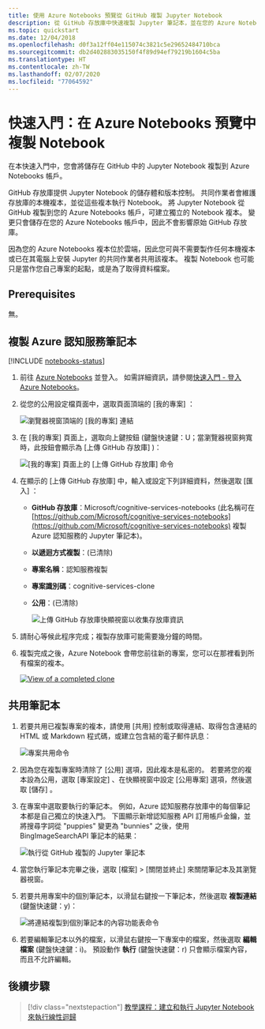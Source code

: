 ```yaml
---
title: 使用 Azure Notebooks 預覽從 GitHub 複製 Jupyter Notebook
description: 從 GitHub 存放庫中快速複製 Jupyter 筆記本，並在您的 Azure Notebooks 帳戶中執行。
ms.topic: quickstart
ms.date: 12/04/2018
ms.openlocfilehash: d0f3a12ff04e115074c3821c5e29652484710bca
ms.sourcegitcommit: db2d402883035150f4f89d94ef79219b1604c5ba
ms.translationtype: HT
ms.contentlocale: zh-TW
ms.lasthandoff: 02/07/2020
ms.locfileid: "77064592"
---
```

# <a name="quickstart-clone-a-notebook-in-azure-notebooks-preview"></a>快速入門：在 Azure Notebooks 預覽中複製 Notebook

在本快速入門中，您會將儲存在 GitHub 中的 Jupyter Notebook 複製到 Azure Notebooks 帳戶。 

GitHub 存放庫提供 Jupyter Notebook 的儲存體和版本控制。 共同作業者會維護存放庫的本機複本，並從這些複本執行 Notebook。 將 Jupyter Notebook 從 GitHub 複製到您的 Azure Notebooks 帳戶，可建立獨立的 Notebook 複本。 變更只會儲存在您的 Azure Notebooks 帳戶中，因此不會影響原始 GitHub 存放庫。 

因為您的 Azure Notebooks 複本位於雲端，因此您可與不需要製作任何本機複本或已在其電腦上安裝 Jupyter 的共同作業者共用該複本。 複製 Notebook 也可能只是當作您自己專案的起點，或是為了取得資料檔案。 

## <a name="prerequisites"></a>Prerequisites
無。

## <a name="clone-azure-cognitive-services-notebooks"></a>複製 Azure 認知服務筆記本

[!INCLUDE [notebooks-status](../../includes/notebooks-status.md)]

1. 前往 [Azure Notebooks](https://notebooks.azure.com) 並登入。 如需詳細資訊，請參閱[快速入門 - 登入 Azure Notebooks](quickstart-sign-in-azure-notebooks.md)。

1. 從您的公用設定檔頁面中，選取頁面頂端的 [我的專案]  ：

    ![瀏覽器視窗頂端的 [我的專案] 連結](media/quickstarts/my-projects-link.png)

1. 在 [我的專案]  頁面上，選取向上鍵按鈕 (鍵盤快速鍵：U；當瀏覽器視窗夠寬時，此按鈕會顯示為 [上傳 GitHub 存放庫]  )：

    ![[我的專案] 頁面上的 [上傳 GitHub 存放庫] 命令](media/quickstarts/upload-github-repo-command.png)

1. 在顯示的 [上傳 GitHub 存放庫]  中，輸入或設定下列詳細資料，然後選取 [匯入]  ：

   - **GitHub 存放庫**：Microsoft/cognitive-services-notebooks (此名稱可在 [https://github.com/Microsoft/cognitive-services-notebooks](https://github.com/Microsoft/cognitive-services-notebooks) 複製 Azure 認知服務的 Jupyter 筆記本)。
   - **以遞迴方式複製**：(已清除)
   - **專案名稱**：認知服務複製
   - **專案識別碼**：cognitive-services-clone
   - **公用**：(已清除)

     ![上傳 GitHub 存放庫快顯視窗以收集存放庫資訊](media/quickstarts/upload-github-repo-popup.png)

1. 請耐心等候此程序完成；複製存放庫可能需要幾分鐘的時間。

1. 複製完成之後，Azure Notebook 會帶您前往新的專案，您可以在那裡看到所有檔案的複本。

    [![](media/quickstarts/completed-clone.png "View of a completed clone")](media/quickstarts/completed-clone.png#lightbox)

## <a name="share-a-notebook"></a>共用筆記本

1. 若要共用已複製專案的複本，請使用 [共用]  控制或取得連結、取得包含連結的 HTML 或 Markdown 程式碼，或建立包含結的電子郵件訊息：

    ![專案共用命令](media/quickstarts/share-project-command.png)

1. 因為您在複製專案時清除了 [公用]  選項，因此複本是私密的。 若要將您的複本設為公用，選取 [專案設定]  、在快顯視窗中設定 [公用專案]  選項，然後選取 [儲存]  。

1. 在專案中選取要執行的筆記本。 例如，Azure 認知服務存放庫中的每個筆記本都是自己獨立的快速入門。 下圖顯示新增認知服務 API 訂用帳戶金鑰，並將搜尋字詞從 "puppies" 變更為 "bunnies" 之後，使用 BingImageSearchAPI 筆記本的結果：

    ![執行從 GitHub 複製的 Jupyter 筆記本](media/quickstarts/clone-notebook-result.png)

1. 當您執行筆記本完畢之後，選取 [檔案]   > [關閉並終止]  來關閉筆記本及其瀏覽器視窗。

1. 若要共用專案中的個別筆記本，以滑鼠右鍵按一下筆記本，然後選取 **複製連結** (鍵盤快速鍵：y)：

    ![將連結複製到個別筆記本的內容功能表命令](media/quickstarts/copy-link-to-individual-notebook.png)

1. 若要編輯筆記本以外的檔案，以滑鼠右鍵按一下專案中的檔案，然後選取 **編輯檔案** (鍵盤快速鍵：i)。 預設動作 **執行** (鍵盤快速鍵：r) 只會顯示檔案內容，而且不允許編輯。

## <a name="next-steps"></a>後續步驟

> [!div class="nextstepaction"]
> [教學課程：建立和執行 Jupyter Notebook 來執行線性迴歸](tutorial-create-run-jupyter-notebook.md)

